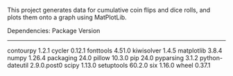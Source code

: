 This project generates data for cumulative coin flips and dice rolls, and plots them onto a graph using MatPlotLib. 

Dependencies:
Package         Version
--------------- -----------
contourpy       1.2.1
cycler          0.12.1
fonttools       4.51.0
kiwisolver      1.4.5
matplotlib      3.8.4
numpy           1.26.4
packaging       24.0
pillow          10.3.0
pip             24.0
pyparsing       3.1.2
python-dateutil 2.9.0.post0
scipy           1.13.0
setuptools      60.2.0
six             1.16.0
wheel           0.37.1
